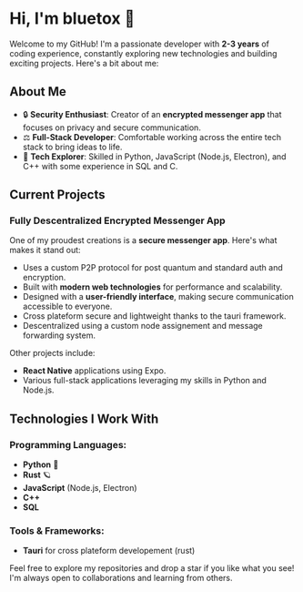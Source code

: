 # Hi, I'm bluetox 👋

Welcome to my GitHub! I'm a passionate developer with **2-3 years** of coding experience, constantly exploring new technologies and building exciting projects. Here's a bit about me:

## About Me
- 🔒 **Security Enthusiast**: Creator of an **encrypted messenger app** that focuses on privacy and secure communication.
- ⚖️ **Full-Stack Developer**: Comfortable working across the entire tech stack to bring ideas to life.
- 🔧 **Tech Explorer**: Skilled in Python, JavaScript (Node.js, Electron), and C++ with some experience in SQL and C.

## Current Projects
### Fully Descentralized Encrypted Messenger App
One of my proudest creations is a **secure messenger app**. Here's what makes it stand out:
- Uses a custom P2P protocol for post quantum and standard auth and encryption.
- Built with **modern web technologies** for performance and scalability.
- Designed with a **user-friendly interface**, making secure communication accessible to everyone.
- Cross plateform secure and lightweight thanks to the tauri framework.
- Descentralized using a custom node assignement and message forwarding system.

Other projects include:
- **React Native** applications using Expo.
- Various full-stack applications leveraging my skills in Python and Node.js.

## Technologies I Work With
### Programming Languages:
- **Python** 💚
- **Rust** 🪐
- **JavaScript** (Node.js, Electron)
- **C++**
- **SQL**

### Tools & Frameworks:
- **Tauri** for cross plateform developement (rust)

Feel free to explore my repositories and drop a star if you like what you see! I'm always open to collaborations and learning from others.

